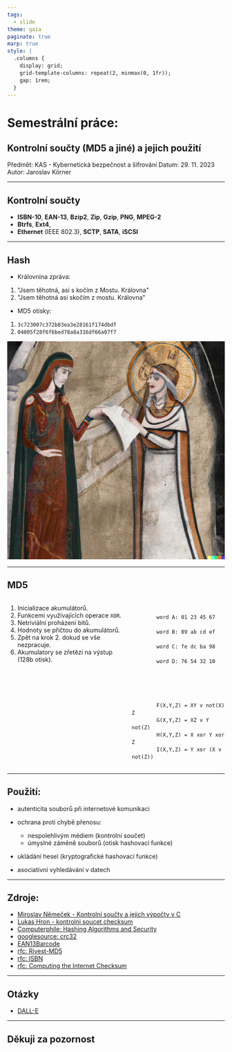 ```yaml
---
tags:
  - slide
theme: gaia
paginate: true
marp: true
style: |
  .columns {
    display: grid;
    grid-template-columns: repeat(2, minmax(0, 1fr));
    gap: 1rem;
  }
---
```

# Semestrální práce:
## Kontrolní součty (MD5 a jiné) a jejich použití

Předmět: KAS - Kybernetická bezpečnost a šifrování
Datum: 29. 11. 2023
Autor: Jaroslav Körner

---
## Kontrolní součty
- **ISBN-10**, **EAN-13**, **Bzip2**, **Zip**, **Gzip**, **PNG**, **MPEG-2**
- **Btrfs**, **Ext4**,
- **Ethernet** (IEEE 802.3), **SCTP**, **SATA**,  **iSCSI**

---
## Hash
- Královnina zpráva:
1. "Jsem těhotná, asi s kočím z Mostu. Královna"
2. "Jsem těhotná asi skočím z mostu. Královna"
- MD5 otisky:
1. `3c723007c372b83ea3e28161f174dbdf`
2. `04005f28f6f6bed78a8a316df66a07f7`

![bg right:50% 80%](assets/Queen.png)

---
## MD5
<div class="columns">
<div>

1. Inicializace akumulátorů.
2. Funkcemi využívajících operace `XOR`.
3. Netriviální proházení bitů.
4. Hodnoty se přičtou do akumulátorů.
5. Zpět na krok 2. dokud se vše nezpracuje.
6. Akumulatory se zřetězí na výstup (128b otisk).
</div>
<div>
	<br>
	<code>
		word A: 01 23 45 67 <br>
		word B: 89 ab cd ef <br>
		word C: fe dc ba 98 <br>
		word D: 76 54 32 10 <br>
	</code>
	<br><br><br>
	<code>
		F(X,Y,Z) = XY v not(X) Z 
		G(X,Y,Z) = XZ v Y not(Z) 
		H(X,Y,Z) = X xor Y xor Z 
		I(X,Y,Z) = Y xor (X v not(Z))
	</code>
	</div>
</div>

---
## Použití:
- autenticita souborů při internetové komunikaci
- ochrana proti chybě přenosu:
	- nespolehlivým médiem (kontrolní součet)
	- úmyslné záměně souborů (otisk hashovací funkce)

- ukládání hesel (kryptografické hashovací funkce)
- asociativní vyhledávání v datech

---
## Zdroje:
- [Miroslav Němeček - Kontrolní součty a jejich výpočty v C](http://www.breatharian.eu/sw/crc/index.html)
- [Lukas Hron - kontrolni soucet checksum](https://www.lukashron.cz/kontrolni-soucet-checksum.html)
- [Computerphile: Hashing Algorithms and Security](https://www.youtube.com/watch?v=b4b8ktEV4Bg)
- [googlesource: crc32](https://fuchsia.googlesource.com/third_party/wuffs/+/HEAD/std/crc32/README.md)
- [EAN13Barcode](https://www.technoriversoft.com/EAN13Barcode.html)
- [rfc: Rivest-MD5](https://datatracker.ietf.org/doc/html/rfc1321)
- [rfc: ISBN](https://datatracker.ietf.org/doc/html/rfc3187)
- [rfc: Computing the Internet Checksum](https://datatracker.ietf.org/doc/html/rfc1071)

---
## Otázky
- [DALL-E](https://labs.openai.com)

---
## Děkuji za pozornost
